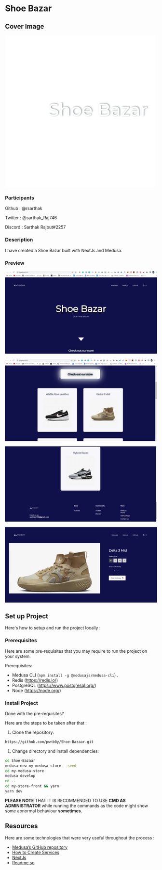 # Shoe Bazar
## Cover Image
![Screenshot-0.png](https://raw.githubusercontent.com/rsarthak/SVG/main/hero.png)

### Participants

Github : @rsarthak

Twitter : @sarthak_Raj746

Discord : Sarthak Rajput#2257

### Description

I have created a Shoe Bazar built with NextJs and Medusa.

### Preview

![Screenshot-1.png](https://raw.githubusercontent.com/rsarthak/SVG/main/S1.png)

![Screenshot-2.png](https://raw.githubusercontent.com/rsarthak/SVG/main/S2.png)

![Screenshot-3.png](https://raw.githubusercontent.com/rsarthak/SVG/main/S3.png)

![Screenshot-4.png](https://raw.githubusercontent.com/rsarthak/SVG/main/S4.png)

## Set up Project

Here's how to setup and run the project locally :

### Prerequisites

Here are some pre-requisites that you may require to run the project on your system.

Prerequisites:

- Medusa CLI (```npm install -g @medusajs/medusa-cli```) .
- Redis (https://redis.io/)
- PostgreSQL (https://www.postgresql.org/)
- Node (https://node.org/)

### Install Project

Done with the pre-requisites?

Here are the steps to be taken after that :


1. Clone the repository:

```bash
https://github.com/pwnb0y/Shoe-Bazaar.git
```

1. Change directory and install dependencies:

```bash
cd Shoe-Bazaar
medusa new my-medusa-store --seed
cd my-medusa-store
medusa develop
cd ..
cd my-store-front && yarn
yarn dev
```
**PLEASE NOTE** THAT IT IS RECOMMENDED TO USE **CMD AS ADMINISTRATOR** while running the commands as the code might show some abnormal behaviour **sometimes**.
## Resources

Here are some technologies that were very useful throughout the process :

- [Medusa’s GitHub repository](https://github.com/medusajs/medusa)
- [How to Create Services](https://docs.medusajs.com/advanced/backend/services/create-service)
- [NextJs](https://nextjs.org/)
- [Readme.so](https://readme.so/editor)



